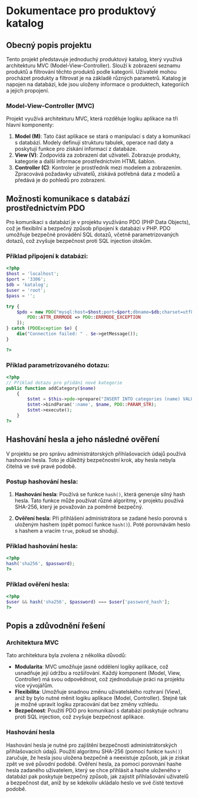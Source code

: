 # Dokumentace pro produktový katalog

## Obecný popis projektu

Tento projekt představuje jednoduchý produktový katalog, který využívá architekturu MVC (Model-View-Controller). Slouží k zobrazení seznamu produktů a filtrování těchto produktů podle kategorií. Uživatelé mohou procházet produkty a filtrovat je na základě různých parametrů. Katalog je napojen na databázi, kde jsou uloženy informace o produktech, kategoriích a jejich propojení.

### Model-View-Controller (MVC)

Projekt využívá architekturu MVC, která rozděluje logiku aplikace na tři hlavní komponenty:

1. **Model (M)**: Tato část aplikace se stará o manipulaci s daty a komunikaci s databází. Modely definují strukturu tabulek, operace nad daty a poskytují funkce pro získání informací z databáze.
2. **View (V)**: Zodpovídá za zobrazení dat uživateli. Zobrazuje produkty, kategorie a další informace prostřednictvím HTML šablon.
3. **Controller (C)**: Kontroler je prostředník mezi modelem a zobrazením. Zpracovává požadavky uživatelů, získává potřebná data z modelů a předává je do pohledů pro zobrazení.

## Možnosti komunikace s databází prostřednictvím PDO

Pro komunikaci s databází je v projektu využíváno PDO (PHP Data Objects), což je flexibilní a bezpečný způsob připojení k databázi v PHP. PDO umožňuje bezpečné provádění SQL dotazů, včetně parametrizovaných dotazů, což zvyšuje bezpečnost proti SQL injection útokům.

### Příklad připojení k databázi:

```php
<?php
$host = 'localhost';
$port = '3306';
$db = 'katalog';
$user = 'root';
$pass = '';

try {
    $pdo = new PDO("mysql:host=$host;port=$port;dbname=$db;charset=utf8mb4", $user, $pass, [
        PDO::ATTR_ERRMODE => PDO::ERRMODE_EXCEPTION
    ]);
} catch (PDOException $e) {
    die("Connection failed: " . $e->getMessage());
}

?>
```

### Příklad parametrizovaného dotazu:

```php
<?php
// Příklad dotazu pro přidání nové kategorie
public function addCategory($name)
    {
        $stmt = $this->pdo->prepare("INSERT INTO categories (name) VALUES (:name)");
        $stmt->bindParam(':name', $name, PDO::PARAM_STR);
        $stmt->execute();
    }
?>
```

## Hashování hesla a jeho následné ověření

V projektu se pro správu administrátorských přihlašovacích údajů používá hashování hesla. Toto je důležitý bezpečnostní krok, aby hesla nebyla čitelná ve své pravé podobě.

### Postup hashování hesla:

1. **Hashování hesla**: Používá se funkce `hash()`, která generuje silný hash hesla. Tato funkce může používat různé algoritmy, v projektu používá SHA-256, který je považován za poměrně bezpečný.

2. **Ověření hesla**: Při přihlášení administrátora se zadané heslo porovná s uloženým hashem (opět pomocí funkce `hash()`). Poté porovnávám heslo s hashem a vracím `true`, pokud se shodují.

### Příklad hashování hesla:

```php
<?php
hash('sha256', $password);
?>
```

### Příklad ověření hesla:

```php
<?php
$user && hash('sha256', $password) === $user['password_hash'];
?>
```

## Popis a zdůvodnění řešení

### Architektura MVC

Tato architektura byla zvolena z několika důvodů:

- **Modularita**: MVC umožňuje jasné oddělení logiky aplikace, což usnadňuje její údržbu a rozšiřování. Každý komponent (Model, View, Controller) má svou odpovědnost, což zjednodušuje práci na projektu více vývojářům.
- **Flexibilita**: Umožňuje snadnou změnu uživatelského rozhraní (View), aniž by bylo nutné měnit logiku aplikace (Model, Controller). Stejně tak je možné upravit logiku zpracování dat bez změny vzhledu.
- **Bezpečnost**: Použití PDO pro komunikaci s databází poskytuje ochranu proti SQL injection, což zvyšuje bezpečnost aplikace.

### Hashování hesla

Hashování hesla je nutné pro zajištění bezpečnosti administrátorských přihlašovacích údajů. Použití algoritmu SHA-256 (pomocí funkce `hash()`) zaručuje, že hesla jsou uložena bezpečně a neexistuje způsob, jak je získat zpět ve své původní podobě. Ověření hesla, za pomoci porovnání hashe hesla zadaného uživatelem, který se chce přihlásit a hashe uloženého v databázi pak poskytuje bezpečný způsob, jak zajistit přihlašování uživatelů a bezpečnost dat, aniž by se kdekoliv ukládalo heslo ve své čisté textové podobě.

